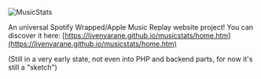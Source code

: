 ![MusicStats](https://zupimages.net/up/22/21/271o.png)

An universal Spotify Wrapped/Apple Music Replay website project!
You can discover it here: [https://livenvarane.github.io/musicstats/home.htm](https://livenvarane.github.io/musicstats/home.htm)

(Still in a very early state, not even into PHP and backend parts, for now it's still a "sketch")
